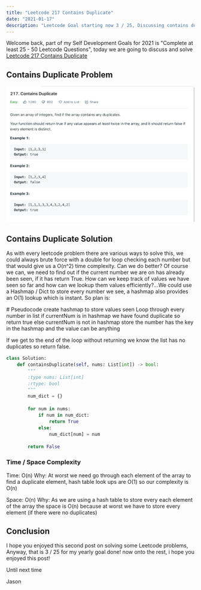 ```yaml
---
title: "Leetcode 217 Contains Duplicate"
date: "2021-01-17"
description: "Leetcode Goal starting now 3 / 25, Discussing contains duplicate"
---
```


Welcome back, part of my Self Development Goals for 2021 is "Complete at least 25 - 50 Leetcode Questions", today we are going to discuss and solve [Leetcode 217 Contains Duplicate](https://leetcode.com/problems/contains-duplicate/)

## Contains Duplicate Problem

![Contains Duplicate Problem](./images/contains-duplicate.png)

## Contains Duplicate Solution

As with every leetcode problem there are various ways to solve this, we could always brute force with a double for loop checking each number but that would give us a O(n^2) time complexity. Can we do better? Of course we can, we need to find out if the current number we are on has already been seen, if it has return True. How can we keep track of values we have seen so far and how can we lookup them values efficiently?...We could use a Hashmap / Dict to store every number we see, a hashmap also provides an O(1) lookup which is instant. So plan is:

\# Pseudocode
create hashmap to store values seen
Loop through every number in list
if currentNum is in hashmap we have found duplicate so return true
else currentNum is not in hashmap store the number has the key in the hashmap and the value can be anything

If we get to the end of the loop without returning we know the list has no duplicates so return false.

```py
class Solution:
    def containsDuplicate(self, nums: List[int]) -> bool:
        """
        :type nums: List[int]
        :rtype: bool
        """
        num_dict = {}

        for num in nums:
            if num in num_dict:
                return True
            else:
                num_dict[num] = num

        return False
```

### Time / Space Complexity

Time: O(n)
Why: At worst we need go through each element of the array to find a duplicate element, hash table look ups are O(1) so our complexity is O(n)

Space: O(n)
Why: As we are using a hash table to store every each element of the array the space is O(n) because at worst we have to store every element (if there were no duplicates)

## Conclusion

I hope you enjoyed this second post on solving some Leetcode problems, Anyway, that is 3 / 25 for my yearly goal done! now onto the rest, i hope you enjoyed this post!

Until next time

Jason

